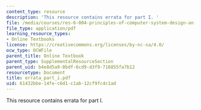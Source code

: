 ```yaml
---
content_type: resource
description: 'This resource contains errata for part I. '
file: /media/courses/res-6-004-principles-of-computer-system-design-an-introduction-spring-2009/61432bbe14fec6d1c1ab12cf9fc4c1ad_errata_part_i.pdf
file_type: application/pdf
learning_resource_types:
- Online Textbooks
license: https://creativecommons.org/licenses/by-nc-sa/4.0/
ocw_type: OCWFile
parent_title: Online Textbook
parent_type: SupplementalResourceSection
parent_uid: b4e8d5a9-0bdf-6cd9-d3f9-716855fa7b12
resourcetype: Document
title: errata_part_i.pdf
uid: 61432bbe-14fe-c6d1-c1ab-12cf9fc4c1ad
---
```

This resource contains errata for part I. 